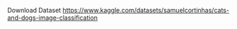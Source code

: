 Download Dataset
https://www.kaggle.com/datasets/samuelcortinhas/cats-and-dogs-image-classification
